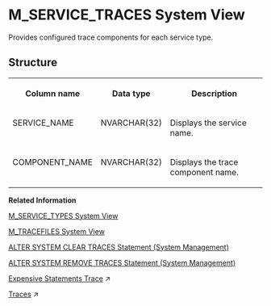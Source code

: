 <!-- loio20c4b5cf75191014971a86dc9cad285c -->

# M\_SERVICE\_TRACES System View

Provides configured trace components for each service type.



<a name="loio20c4b5cf75191014971a86dc9cad285c___m__s_e_r_v_i_c_e__t_r_a_c_e_s_1struct_M_SERVICE_TRACES"/>

## Structure


<table>
<tr>
<th valign="top">

Column name

</th>
<th valign="top">

Data type

</th>
<th valign="top">

Description

</th>
</tr>
<tr>
<td valign="top">

SERVICE\_NAME

</td>
<td valign="top">

NVARCHAR\(32\)

</td>
<td valign="top">

Displays the service name.

</td>
</tr>
<tr>
<td valign="top">

COMPONENT\_NAME

</td>
<td valign="top">

NVARCHAR\(32\)

</td>
<td valign="top">

Displays the trace component name.

</td>
</tr>
</table>

**Related Information**  


[M\_SERVICE\_TYPES System View](m-service-types-system-view-20c4d1d.md "Provides information about service types.")

[M\_TRACEFILES System View](m-tracefiles-system-view-20c8f48.md "Provides information about all trace files.")

[ALTER SYSTEM CLEAR TRACES Statement \(System Management\)](../../010-SQL-Reference/012-SQL-Statements/alter-system-clear-traces-statement-system-management-20d1281.md "Clears trace files opened by SAP HANA.")

[ALTER SYSTEM REMOVE TRACES Statement \(System Management\)](../../010-SQL-Reference/012-SQL-Statements/alter-system-remove-traces-statement-system-management-20d25bf.md "Removes the trace files from a specified host to reduce the disk space used by large trace files.")

[Expensive Statements Trace](https://help.sap.com/viewer/f9c5015e72e04fffa14d7d4f7267d897/2024_1_QRC/en-US/5faf04f17830464eacdb7938b383d2ab.html "Expensive statements are individual SQL statements whose execution time exceeds a configured threshold. The expensive statements trace records information about these statements for further analysis and is inactive by default.") :arrow_upper_right:

[Traces](https://help.sap.com/viewer/f9c5015e72e04fffa14d7d4f7267d897/2024_1_QRC/en-US/7e31247372fb4dd7b8c6bbac758b8c91.html "") :arrow_upper_right:

 <?sap-ot O2O class="- topic/link " href="bedc9668bb5710149d56d29fe2632ba0.xml" text="" desc="" xtrc="link:7" xtrf="file:/home/builder/src/dita-all/chx1701941200833/loio14c89f3b00c24c86909b194d24afedf4_en-US/src/content/localization/en-us/20c4b5cf75191014971a86dc9cad285c.xml" output-class="" outputTopicFile="file:/home/builder/tp.net.sf.dita-ot/2.3/plugins/com.elovirta.dita.markdown_1.3.0/xsl/dita2markdownImpl.xsl" ?> 

